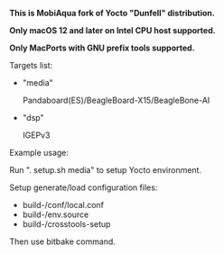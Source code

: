 **This is MobiAqua fork of Yocto "Dunfell" distribution.**

**Only macOS 12 and later on Intel CPU host supported.**

**Only MacPorts with GNU prefix tools supported.**

  Targets list:

  - "media"

    Pandaboard(ES)/BeagleBoard-X15/BeagleBone-AI

  - "dsp"

    IGEPv3

  Example usage:

  Run ". setup.sh media" to setup Yocto environment.

  Setup generate/load configuration files:
  - build-<target>/conf/local.conf
  - build-<target>/env.source
  - build-<target>/crosstools-setup

  Then use bitbake command.

